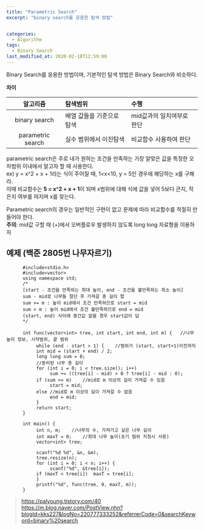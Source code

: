 ```yaml
---
title: "Parametric Search"
excerpt: "binary search를 응용한 탐색 방법"


categories:
  - Algorithm
tags:
  - Binary Search
last_modified_at: 2020-02-18T12:59:00
---
```

Binary Search를 응용한 방법이며, 기본적인 탐색 방법은 Binary Search와 비슷하다.


**차이** 

|알고리즘|탐색범위|수행|   
|:---:|:---|:---|  
|binary search | 배열 값들을 기준으로 탐색 | mid값과의 일치여부로 판단|  
|parametric search | 실수 범위에서 이진탐색 | 비교함수 사용하여 판단|  

parametric search은 주로 내가 원하는 조건을 만족하는 가장 알맞은 값을 특정한 오차범위 이내에서 알고자 할 때 사용한다.  
ex) y = x^2 + x + 1라는 식이 주어질 때, 1<x<10, y = 5인 경우에 해당하는 x를 구해라.  
이때 비교함수는 **5 = x^2 + x + 1**이 되며 x범위에 대해 식에 값을 넣어 5보다 큰지, 작은지 여부를 따지며 x를 찾는다.  


Parametric search의 경우는 일반적인 구현이 없고 문제에 따라 비교함수를 적절히 만들어야 한다.  
**주의**: mid값 구할 때 (+)에서 오버플로우 발생하지 않도록 long long 자료형을 이용하자  

예제 (백준 2805번 나무자르기)
---------

		  #include<stdio.h>
		  #include<vector>
		  using namespace std;
		  /*
		  [start - 조건을 만족하는 최대 높이, end - 조건을 불만족하는 최소 높이]
		  sum - mid로 나무들 절단 후 가져갈 총 길이 합
		  sum >= m : 높이 mid에서 조건 만족하므로 start = mid
		  sum < m : 높이 mid에서 조건 불만족하므로 end = mid
		  (start, end) 사이에 중간값 없을 경우 start값이 답 
		  */
		  
		  int func(vector<int> tree, int start, int end, int m) {	//나무 높이 정보, 시작범위, 끝 범위
		       while (end - start > 1) {	//범위가 (start, start+1)이전까지
		       int mid = (start + end) / 2;
		       long long sum = 0;
		       //분리된 나무 총 길이
		       for (int i = 0; i < tree.size(); i++)
		            sum += ((tree[i] - mid) > 0 ? tree[i] - mid : 0);
		       if (sum >= m)	//mid로 m 이상의 길이 가져갈 수 있음
		            start = mid;
		       else //mid로 m 이상의 길이 가져갈 수 없음
		            end = mid;
		       }
		       return start;
		  }
		  
		  int main() {
		       int n, m;	//나무의 수, 가져가고 싶은 나무 길이
		       int maxT = 0;	//최대 나무 높이(초기 범위 지정시 사용)
		       vector<int> tree;
		  
		       scanf("%d %d", &n, &m);
		       tree.resize(n);
		       for (int i = 0; i < n; i++) {
		            scanf("%d", &tree[i]);
		       if (maxT < tree[i])	maxT = tree[i];
		       }
		       printf("%d", func(tree, 0, maxT, m));
		  }

> https://palyoung.tistory.com/40  
> https://m.blog.naver.com/PostView.nhn?blogId=kks227&logNo=220777333252&referrerCode=0&searchKeyword=binary%20search
